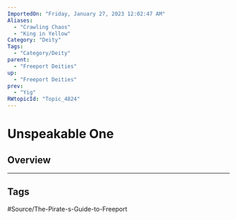 ```yaml
---
ImportedOn: "Friday, January 27, 2023 12:02:47 AM"
Aliases:
  - "Crawling Chaos"
  - "King in Yellow"
Category: "Deity"
Tags:
  - "Category/Deity"
parent:
  - "Freeport Deities"
up:
  - "Freeport Deities"
prev:
  - "Yig"
RWtopicId: "Topic_4824"
---
```

# Unspeakable One
## Overview

---
## Tags
#Source/The-Pirate-s-Guide-to-Freeport

